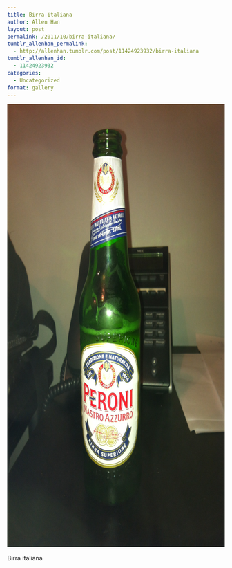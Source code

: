 ```yaml
---
title: Birra italiana
author: Allen Han
layout: post
permalink: /2011/10/birra-italiana/
tumblr_allenhan_permalink:
  - http://allenhan.tumblr.com/post/11424923932/birra-italiana
tumblr_allenhan_id:
  - 11424923932
categories:
  - Uncategorized
format: gallery
---
```

[<img class="alignnone size-full wp-image-527" alt="tumblr_lt1eqmonqN1qzkacto1_" src="/images/uploads/2013/03/tumblr_lt1eqmonqN1qzkacto1_.png" width="765" height="1024" />][1]

Birra italiana

 [1]: /images/uploads/2013/03/tumblr_lt1eqmonqN1qzkacto1_.png
